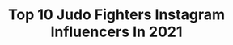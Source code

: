 ---
title: Top 10 Judo Fighters Instagram Influencers In 2021
description: >-
  Find top judo fighters Instagram influencers in 2021. Most popular hashtags: #judo #judobelarusteam #ippongear #kukoljteam.
platform: Instagram
hits: 3
text_top: Analyze the most popular Instagram influencers on inBeat.
text_bottom: inBeat holds 3 Instagram influencers like this for you to connect with.
profiles:
  - username: "ismailbelgaid"
    fullname: >-
      Ismail 'SOSA' Belgaid
    bio: >-
      Africain Champion U21 World Arabe Champion U21 Judo fighter 90kg Moroccan National Team Next Models - NYC/LONDON/PARIS Agent: Gaspard@nextmodels.com
    location: "France"
    followers: 15934
    engagement: 1021
    commentsToLikes: 0.024921
    id: ck5zrnjxuwx050i14zyc93qzf
    verified: false
    hashtags: "#sale, #brentchua"
  - username: "mikita_sviryd"
    fullname: >-
      MIKITA SVIRYD
    bio: >-
      🥋 Belarusian Judo Fighter -100kg 🇪🇺 Vice European Champion U23🥈🥈 🌏 World&Europe U21🥉🥉🥉 🏆 Grand Prix🥈🥉 🌐 European Open🥇🥉🥉 💎 Sponsor @ippongear_official
    location: "Russia"
    followers: 10360
    engagement: 878
    commentsToLikes: 0.021468
    id: ckap6ypvohx4m0i78s3kdj27r
    verified: false
    hashtags: "#judoka, #teamby, #ippongear, #judoinside"
  - username: "aleksandar.kukolj"
    fullname: >-
      Aleksandar Kukolj ®
    bio: >-
      🇷🇸Judo fighter -90kg European Champion 🏆 2017 World Ranking #1 Co-owner of @sportska.sala.vin 💊Pansport 🥋GreenHill 🏥MasterPhysical 👔Rancco 👞HIROshoes
    location: "France"
    followers: 12407
    engagement: 862
    commentsToLikes: 0.007974
    id: ckap9fwu2sifn0i784aevaycc
    verified: true
    hashtags: "#aleksandarkukolj, #judo, #kukoljteam, #with"
---